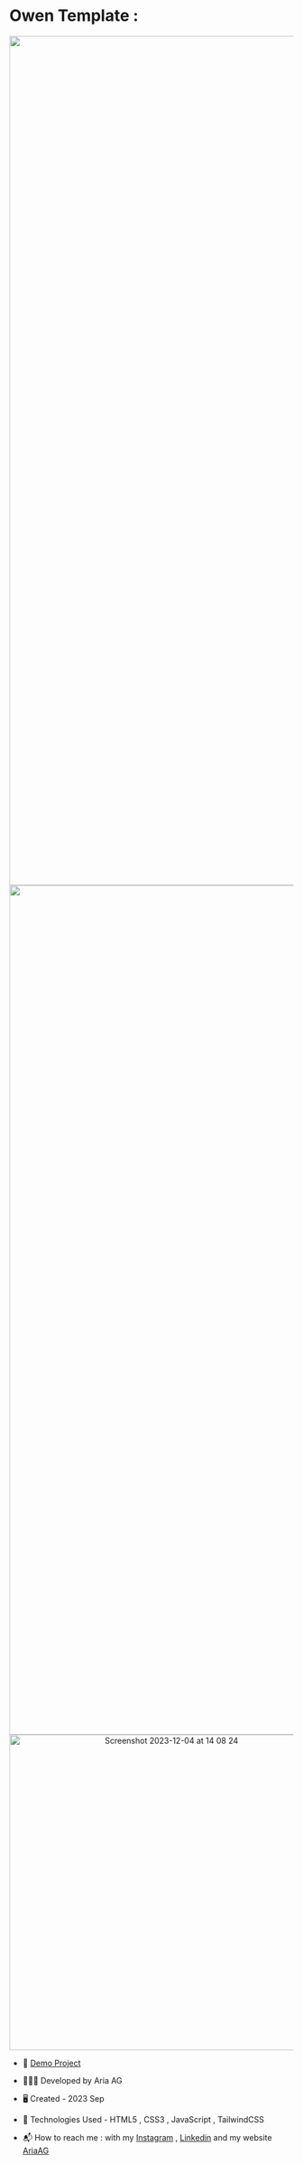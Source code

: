 # Owen Template :

<p align="center">
  <img width="1504" alt="Screenshot 2023-12-04 at 14 07 50" src="https://github.com/Ariaaghakhani/owen-demo-tw/assets/48532756/dfa23149-c258-4d53-ae98-a403b7403d1e">
<img width="1504" alt="Screenshot 2023-12-04 at 14 07 58" src="https://github.com/Ariaaghakhani/owen-demo-tw/assets/48532756/0984b38b-a263-4da8-a7c1-f343fd6981b3">
<img width="559" alt="Screenshot 2023-12-04 at 14 08 24" src="https://github.com/Ariaaghakhani/owen-demo-tw/assets/48532756/70f97ff6-0316-4a52-8b35-7bdfe5d6ac0a">

</p>


- 🔗 [Demo Project]([https://www.dev-aria.com](https://ariaaghakhani.github.io/owen-demo-tw/))

- 👨🏻‍💻 Developed by Aria AG
  
- 🖥️ Created - 2023 Sep
  
- 🤖 Technologies Used - HTML5 , CSS3 , JavaScript , TailwindCSS

- 📬 How to reach me : with my
[Instagram](https://www.instagram.com/dev.aria.agk) ,
[Linkedin](https://www.linkedin.com/in/aria-aghakhani) and my website [AriaAG](https://www.dev-aria.com)
